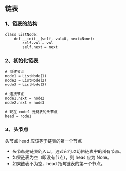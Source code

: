 ## 链表

### 1、链表的结构
```
class ListNode:
    def __init__(self, val=0, next=None):
        self.val = val
        self.next = next
```

### 2、初始化链表
```
# 创建节点
node1 = ListNode(1)
node2 = ListNode(2)
node3 = ListNode(3)

# 连接节点
node1.next = node2
node2.next = node3

# 现在 node1 是链表的头节点
head = node1
```

### 3、头节点
头节点 head 应该等于链表的第一个节点

* 头节点是链表的入口，通过它可以访问链表中的所有节点。
* 如果链表为空（即没有节点），则 head 应为 None。
* 如果链表不为空，head 指向链表的第一个节点。

